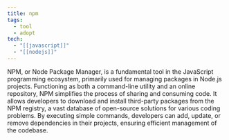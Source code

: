 ```yaml
---
title: npm
tags:
  - tool
  - adopt
tech:
  - "[[javascript]]"
  - "[[nodejs]]"
---
```

NPM, or Node Package Manager, is a fundamental tool in the JavaScript programming ecosystem, primarily used for managing packages in Node.js projects. Functioning as both a command-line utility and an online repository, NPM simplifies the process of sharing and consuming code. It allows developers to download and install third-party packages from the NPM registry, a vast database of open-source solutions for various coding problems. By executing simple commands, developers can add, update, or remove dependencies in their projects, ensuring efficient management of the codebase.